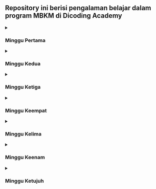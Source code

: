 ## Repository ini berisi pengalaman belajar dalam program MBKM di Dicoding Academy  
<details>
<summary><h3>Minggu Pertama</h3></summary>
 
**Senin, 14 Agustus 2023**  
Belajar Dasar Git dengan GitHub. (Progress 25%)
  * Belajar tentang apa itu Git dan GitHub.
  * Belajar tentang perintah dasar Git seperti Commit, Checkout, Reset, dan Revert.
  * Belajar tentang penggunaan GitHub seperti membuat repository baru.

**Selasa, 15 Agustus 2023**  
Belajar Dasar Git dengan GitHub. (Progress 100%)
  * Belajar tentang istilah lanjutan dalam Git seperti Branch, Merge, Pull Request, Conflict, Fork, Squash Merge, dll.
  * Belajar tentang kolaborasi dengan tim menggunakan Fork serta memahami bagaimana cara Code Review.
  * Belajar tentang membuat Portofolio menggunakan GitHub.

**Rabu, 16 Agustus 2023**  
Memulai Dasar Pemrograman untuk Menjadi Pengembang Software. (Progress 20%)
  * Belajar tentang apa itu Kebutuhan Aplikasi dan bagaimana cara mengumpulkannya.
  * Belajar tentang Spesifikasi Teknis Aplikasi.

**Kamis, 17 Agustus 2023**  
Memulai Dasar Pemrograman untuk Menjadi Pengembang Software. (Progress 100%)
  * Belajar tentang perbedaan antara Compiler dan Interpreter.
  * Belajar tentang apa itu Flowchart beserta simbol-simbolnya.
  * Belajar tentang Konsep Dasar Pemrograman seperti Sintaksis, Variabel, Operator, dan Tipe Data.
  * Belajar tentang Logika Pemrograman Dasar seperti Perbandingan, Percabangan, dan Perulangan.
  * Belajar tentang Dasar Pemrograman JavaScript.
  * Belajar tentang HTML dan CSS.
  * Belajar tentang Comment pada bahasa pemrograman.
  * Belajar tentang Pengarsipan Versi Perangkat Lunak, Style Guide, dan Dokumentasi Teknis Aplikasi.

**Jumat, 18 Agustus 2023**  
Pengenalan ke Logika Pemrograman (Programming Logic 101). (Progress 100%)
  * Belajar tentang perbedaan antara Logika dan Algoritma.
  * Belajar tentang Penalaran Logika Induktif dan Deduktif.
  * Belajar tentang Gerbang Logika beserta macam-macamnya.
  * Belajar tentang Computational Thinking.
---------------------------------------------------------------------------------------------------
</details>

<details>
<summary><h3>Minggu Kedua</h3></summary>
 
**Senin, 21 Agustus 2023**  
Belajar Dasar Pemrograman Web. (Progress 30%)
  * Belajar tentang bagaimana cara Internet bekerja.
  * Belajar tentang apa itu HTML.
  * Belajar tentang konsep Website, Halaman Web, Web Browser, Web Server, dan Anatomi Website.
  * Belajar tentang elemen-elemen pada HTML, seperti Paragraf, Heading, List, Table, Image, Input User, dll.

**Selasa, 22 Agustus 2023**  
Belajar Dasar Pemrograman Web. (Progress 60%)
  * Belajar tentang styling pada halaman profil menggunakan CSS.
  * Belajar tentang macam-macam selector pada CSS.
  * Belajar tentang Formatting Text, Font Styling, dan Text Styling.

**Rabu, 23 Agustus 2023**  
Belajar Dasar Pemrograman Web. (Progress 90%)
  * Belajar tentang Pewarnaan, Opacity, dan Box Model pada CSS.
  * Belajar tentang macam-macam Positioning yaitu Normal Flow, Relative, Absolute, dan Fixed.
  * Belajar tentang Floating, Clear Property, dan Teknik Overflow.
  * Belajar tentang Konfigurasi Meta Tag Viewport.
  * Belajar tentang Spesific Style dengan Media Query.

**Kamis, 24 Agustus 2023**  
Belajar Dasar Pemrograman Web. (Progress 100%)
  * Belajar tentang Layout Responsif dengan Flexbox.
  * Belajar tentang macam-macam properti pada Flex Container dan Flex Items.    
---------------------------------------------------------------------------------------------------
</details>

<details>
<summary><h3>Minggu Ketiga</h3></summary>

**Senin, 28 Agustus 2023**  
Belajar Dasar Pemrograman JavaScript. (Progress 25%)
  * Belajar tentang apa itu JavaScript.
  * Belajar tentang basic pada JavaScript seperti Comments, Variable, Tipe Data, Operator, If Else Statement, Switch Case Statement dan Loop.
  * Belajar tentang struktur data pada JavaScript seperti Object, Array, Spread Operator, Destructuring, Map, dan Set.

**Selasa, 29 Agustus 2023**  
Belajar Dasar Pemrograman JavaScript. (Progress 50%)
  * Belajar tentang Function pada JavaScript.
  * Belajar tentang Declaring Function, Function Parameter, Arrow Function, Variable Scope, dan Closure.
  * Belajar tentang OOP pada JavaScript.
  * Belajar tentang Constructor Function, Properti dan Method, Pewarisan, Overriding, Object Composition, dan Built-in Class.

**Rabu, 30 Agustus 2023**  
Belajar Dasar Pemrograman JavaScript. (Progress 70%)
  * Belajar tentang Functional Programming pada JavaScript.
  * Belajar tentang konsep Functional Programming seperti Pure Function, Immutability, Recursive, dan High Order Function.
  * Belajar tentang Reusable Function seperti Array Map, Filter, Reduce, Some, Find, Sort, Every, dan forEach.
  * Belajar tentang Module pada JavaScript mengenai Export dan Import.

**Kamis, 31 Agustus 2023**  
Belajar Dasar Pemrograman JavaScript. (Progress 90%)
  * Belajar tentang Penanganan Error pada JavaScript.
  * Belajar tentang Try dan Catch, Throwing Errors, dan Custom Error.
  * Belajar tentang Asynchronous Process pada JavaScript.
  * Belajar tentang setTimeout Function, serta Asynchronous Handling dengan Callback dan Promise.

**Jumat, 1 September 2023**  
Belajar Dasar Pemrograman JavaScript. (Progress 100%)
  * Belajar tentang apa itu Node Package Manager (NPM) pada JavaScript.
  * Belajar tentang menggunakan Package pada JavaScript.
  * Belajar tentang Testing pada JavaScript.
  * Belajar tentang Unit Testing, serta Tools yang digunakan seperti Pure Library atau Framework Environment.
---------------------------------------------------------------------------------------------------
</details>

<details>
<summary><h3>Minggu Keempat</h3></summary>

**Senin, 4 September 2023**  
Belajar Membuat Front-End Web untuk Pemula. (Progress 50%)
  * Belajar tentang apa itu Browser Object Model (BOM) dan Document Object Model (DOM).
  * Belajar tentang Method pada BOM seperti Alert, Prompt, dan Console.
  * Belajar tentang DOM Tree dan cara mendapat/mencari DOM.
  * Belajar tentang cara menambahkan elemen HTML ke DOM.
  * Belajar tentang Event beserta macam-macamnya.
  * Belajar tentang menambahkan Event Handler dan Custom Event.

**Selasa, 5 September 2023**  
Belajar Membuat Front-End Web untuk Pemula. (Progress 75%)
  * Belajar tentang Event Bubbling dan Event Capturing.
  * Belajar tentang Event pada elemen Form seperti onSubmit.
  * Belajar tentang Event pada elemen Input seperti onInput, onFocus, onBlur, onChange, onCopy, dan onPaste.

**Rabu, 6 September 2023**  
Belajar Membuat Front-End Web untuk Pemula. (Progress 100%)
  * Belajar tentang apa itu Web Storage beserta kegunaannya.
  * Belajar tentang macam-macam Web Storage yaitu Local Storage dan Session Storage.
  * Belajar tentang fungsi pada Web Storage seperti setItem() dan getItem().
  * Belajar tentang menyimpan dan mendapatkan data kompleks menggunakan JSON.parse() dan JSON.stringify().
---------------------------------------------------------------------------------------------------
</details>

<details>
<summary><h3>Minggu Kelima</h3></summary>
 
**Senin, 11 September 2023**  
Belajar Fundamental Front-End Web Development. (Progress 15%)
  * Belajar tentang standard ECMAScript 6 pada JavaScript.
  * Belajar tentang Deklarasi Variabel menggunakan ES6.
  * Belajar tentang Template Literals menggunakan ES6.
  * Belajar tentnag Destructuring Object dan Array menggunakan ES6.

**Selasa, 12 September 2023**  
Belajar Fundamental Front-End Web Development. (Progress 30%)
  * Belajar tentang penggunaan Spread Operator dan Rest Parameter.
  * Belajar tentang Arrow Function pada ES6.
  * Belajar tentang OOP seperti Class, Constructor, Instance, Inheritance, Method, dll.
  * Belajar tentang Asynchronous Process menggunakan setTimeOut dan Promise pada ES6.

**Rabu, 13 September 2023**  
Belajar Fundamental Front-End Web Development. (Progress 45%)
  * Belajar tentang Callback Function dan Callback Hell.
  * Belajar tentang Fungsi onFulfilled dan onRejected pada Promise.
  * Belajar tentang Catch Method, Promise Berantai, Teknik Promise All, serta Sintaks Async dan Await.

**Kamis, 14 September 2023**  
Belajar Fundamental Front-End Web Development. (Progress 55%)
  * Belajar tentang ES6 Module.
  * Belajar tentang Sintaks Export dan Import pada ES6 Module.
  * Belajar tentang Web Components dan Custom Element.
  * Belajar tentang Atribut dan Method pada Custom Element serta menerapkan Styling pada Custom Element.

**Jumat, 15 September 2023**  
Belajar Fundamental Front-End Web Development. (Progress 65%)
  * Belajar tentang Nested Custom Element.
  * Belajar tentang Dasar Penggunaan Shadow DOM.
  * Belajar tentang Penggunaan Shadow DOM pada Web Component.
---------------------------------------------------------------------------------------------------
</details>

<details>
<summary><h3>Minggu Keenam</h3></summary>

**Senin, 18 September 2023**  
Belajar Fundamental Front-End Web Development. (Progress 75%)
  * Belajar tentang apa itu Package Manager.
  * Belajar tentang cara memasang dan menggunakan NPM.
  * Belajar tentang cara menjalankan Runner Scripts.
  * Belajar tentang cara menghapus Package yang terpasang.

**Selasa, 19 September 2023**  
Belajar Fundamental Front-End Web Development. (Progress 85%)
  * Belajar tentang apa itu Module Bundler.
  * Belajar tentang apa itu Webpack dan 5 konsep utama pada Webpack yaitu Entry, Output, Loader, Plugin, dan Mode.
  * Belajar tentang cara memasang dan menggunakan Webpack.

**Rabu, 20 September 2023**  
Belajar Fundamental Front-End Web Development. (Progress 90%)
  * Belajar tentang apa itu Webpack Dev Server.
  * Belajar tentang Asynchronous JavaScript And XML (AJAX).
  * Belajar tentang apa itu HTTP Request dan Web API.

**Kamis, 21 September 2023**  
Belajar Fundamental Front-End Web Development. (Progress 100%)
  * Belajar tentang apa itu Cross-Origin Resource Sharing (CORS) dan JavaScript Object Notation (JSON).
  * Belajar tentang cara membuat AJAX menggunakan XHR.
  * Belajar tentang cara membuat Header dan Body Request Menggunakan XHR.
  * Belajar tentang Dasar Penggunaan Fetch dan cara membuat AJAX menggunakan Fetch.
---------------------------------------------------------------------------------------------------
</details>

<details>
<summary><h3>Minggu Ketujuh</h3></summary>

**Senin, 25 September 2023**
---------------------------------------------------------------------------------------------------
</details>
